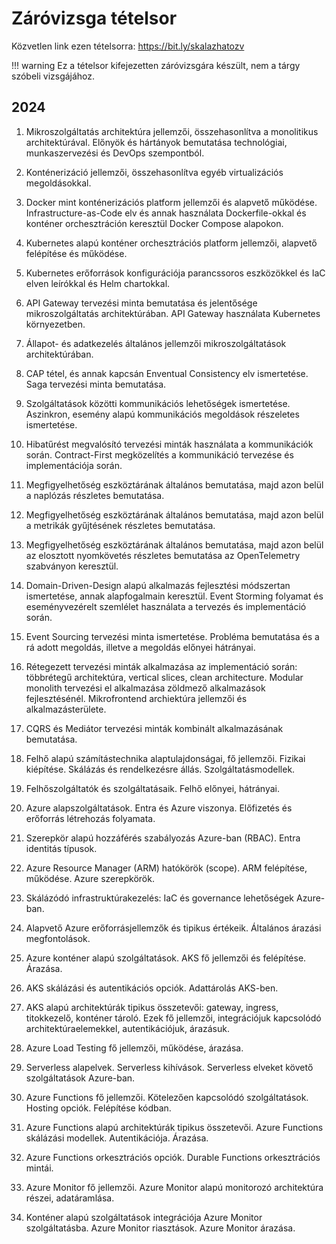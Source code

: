 # Záróvizsga tételsor

Közvetlen link ezen tételsorra: https://bit.ly/skalazhatozv

!!! warning 
    Ez a tételsor kifejezetten záróvizsgára készült, nem a tárgy szóbeli vizsgájához. 


## 2024

1. Mikroszolgáltatás architektúra jellemzői, összehasonlítva a monolitikus architektúrával. Előnyök és hártányok bemutatása technológiai, munkaszervezési és DevOps szempontból.

1. Konténerizáció jellemzői, összehasonlítva egyéb virtualizációs megoldásokkal.

1. Docker mint konténerizációs platform jellemzői és alapvető működése. Infrastructure-as-Code elv és annak használata Dockerfile-okkal és konténer orchesztráción keresztül Docker Compose alapokon.

1. Kubernetes alapú konténer orchesztrációs platform jellemzői, alapvető felépítése és működése.

1. Kubernetes erőforrások konfigurációja parancssoros eszközökkel és IaC elven leírókkal és Helm chartokkal.

1. API Gateway tervezési minta bemutatása és jelentősége mikroszolgáltatás architektúrában. API Gateway használata Kubernetes környezetben.

1. Állapot- és adatkezelés általános jellemzői mikroszolgáltatások architektúrában. 

1. CAP tétel, és annak kapcsán Enventual Consistency elv ismertetése. Saga tervezési minta bemutatása.

1. Szolgáltatások közötti kommunikációs lehetőségek ismertetése. Aszinkron, esemény alapú kommunikációs megoldások részeletes ismertetése.

1. Hibatűrést megvalósító tervezési minták használata a kommunikációk során. Contract-First megközelítés a kommunikáció tervezése és implementációja során.

1. Megfigyelhetőség eszköztárának általános bemutatása, majd azon belül a naplózás részletes bemutatása.

1. Megfigyelhetőség eszköztárának általános bemutatása, majd azon belül a metrikák gyűjtésének részletes bemutatása.

1. Megfigyelhetőség eszköztárának általános bemutatása, majd azon belül az elosztott nyomkövetés részletes bemutatása az OpenTelemetry szabványon keresztül.

1. Domain-Driven-Design alapú alkalmazás fejlesztési módszertan ismertetése, annak alapfogalmain keresztül. Event Storming folyamat és eseményvezérelt szemlélet használata a tervezés és implementáció során.

1. Event Sourcing tervezési minta ismertetése. Probléma bemutatása és a rá adott megoldás, illetve a megoldás előnyei hátrányai. 

1. Rétegezett tervezési minták alkalmazása az implementáció során: többrétegű architektúra, vertical slices, clean architecture. Modular monolith tervezési el alkalmazása zöldmező alkalmazások fejlesztésénél. Mikrofrontend archiektúra jellemzői és alkalmazásterülete.

1. CQRS és Mediátor tervezési minták kombinált alkalmazásának bemutatása.

1. Felhő alapú számítástechnika alaptulajdonságai, fő jellemzői. Fizikai kiépítése. Skálázás és rendelkezésre állás. Szolgáltatásmodellek.

1. Felhőszolgáltatók és szolgáltatásaik. Felhő előnyei, hátrányai.

1. Azure alapszolgáltatások. Entra és Azure viszonya. Előfizetés és erőforrás létrehozás folyamata.

1. Szerepkör alapú hozzáférés szabályozás Azure-ban (RBAC). Entra identitás típusok. 

1. Azure Resource Manager (ARM) hatókörök (scope). ARM felépítése, működése. Azure szerepkörök.

1. Skálázódó infrastruktúrakezelés: IaC és governance lehetőségek Azure-ban.

1. Alapvető Azure erőforrásjellemzők és tipikus értékeik. Általános árazási megfontolások.

1. Azure konténer alapú szolgáltatások. AKS fő jellemzői és felépítése. Árazása.

1. AKS skálázási és autentikációs opciók. Adattárolás AKS-ben.

1. AKS alapú architektúrák tipikus összetevői: gateway, ingress, titokkezelő, konténer tároló. Ezek fő jellemzői, integrációjuk kapcsolódó architektúraelemekkel, autentikációjuk, árazásuk.

1. Azure Load Testing fő jellemzői, működése, árazása.

1. Serverless alapelvek. Serverless kihívások. Serverless elveket követő szolgáltatások Azure-ban.

1. Azure Functions fő jellemzői. Kötelezően kapcsolódó szolgáltatások. Hosting opciók. Felépítése kódban. 

1. Azure Functions alapú architektúrák tipikus összetevői. Azure Functions skálázási modellek. Autentikációja. Árazása.

1. Azure Functions orkesztrációs opciók. Durable Functions orkesztrációs mintái.

1. Azure Monitor fő jellemzői. Azure Monitor alapú monitorozó architektúra részei, adatáramlása.

1. Konténer alapú szolgáltatások integrációja Azure Monitor szolgáltatásba. Azure Monitor riasztások. Azure Monitor árazása.
